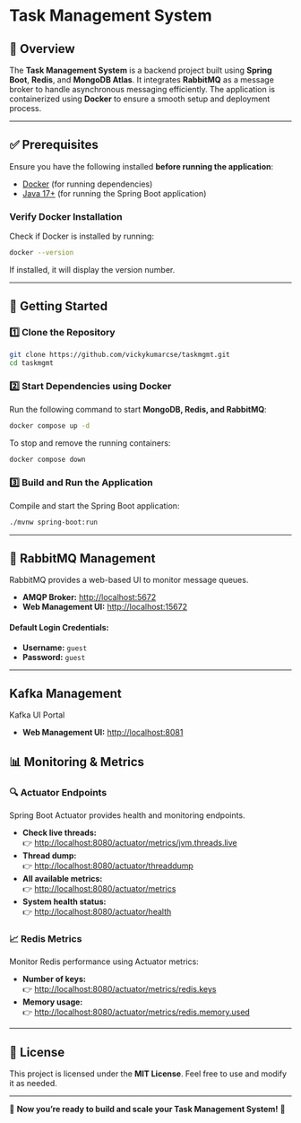 # Task Management System

## 📌 Overview
The **Task Management System** is a backend project built using **Spring Boot**, **Redis**, and **MongoDB Atlas**. It integrates **RabbitMQ** as a message broker to handle asynchronous messaging efficiently. The application is containerized using **Docker** to ensure a smooth setup and deployment process.

---

## ✅ Prerequisites
Ensure you have the following installed **before running the application**:
- [Docker](https://www.docker.com/) (for running dependencies)
- [Java 17+](https://adoptium.net/) (for running the Spring Boot application)

### **Verify Docker Installation**
Check if Docker is installed by running:
```sh
docker --version
```
If installed, it will display the version number.

---

## 🚀 Getting Started

### **1️⃣ Clone the Repository**
```sh
git clone https://github.com/vickykumarcse/taskmgmt.git
cd taskmgmt
```

### **2️⃣ Start Dependencies using Docker**
Run the following command to start **MongoDB, Redis, and RabbitMQ**:
```sh
docker compose up -d
```
To stop and remove the running containers:
```sh
docker compose down
```

### **3️⃣ Build and Run the Application**
Compile and start the Spring Boot application:
```sh
./mvnw spring-boot:run
```

---

## 📨 RabbitMQ Management
RabbitMQ provides a web-based UI to monitor message queues.

- **AMQP Broker:** [http://localhost:5672](http://localhost:5672)
- **Web Management UI:** [http://localhost:15672](http://localhost:15672)

#### **Default Login Credentials:**
- **Username:** `guest`
- **Password:** `guest`

---

## Kafka Management
Kafka UI Portal
- **Web Management UI:** [http://localhost:8081](http://localhost:8081)


## 📊 Monitoring & Metrics
### **🔍 Actuator Endpoints**
Spring Boot Actuator provides health and monitoring endpoints.

- **Check live threads:**  
  👉 [http://localhost:8080/actuator/metrics/jvm.threads.live](http://localhost:8080/actuator/metrics/jvm.threads.live)
- **Thread dump:**  
  👉 [http://localhost:8080/actuator/threaddump](http://localhost:8080/actuator/threaddump)
- **All available metrics:**  
  👉 [http://localhost:8080/actuator/metrics](http://localhost:8080/actuator/metrics)
- **System health status:**  
  👉 [http://localhost:8080/actuator/health](http://localhost:8080/actuator/health)

### **📈 Redis Metrics**
Monitor Redis performance using Actuator metrics:

- **Number of keys:**  
  👉 [http://localhost:8080/actuator/metrics/redis.keys](http://localhost:8080/actuator/metrics/redis.keys)
- **Memory usage:**  
  👉 [http://localhost:8080/actuator/metrics/redis.memory.used](http://localhost:8080/actuator/metrics/redis.memory.used)

---

## 📝 License
This project is licensed under the **MIT License**. Feel free to use and modify it as needed.

---

🎯 **Now you’re ready to build and scale your Task Management System!** 🚀